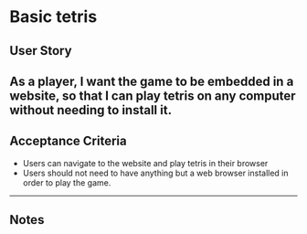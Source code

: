 # Basic tetris

## **User Story**
   As a player, I want the game to be embedded in a website, so that I can play tetris on any computer without needing to install it.
---

## **Acceptance Criteria**
- Users can navigate to the website and play tetris in their browser
- Users should not need to have anything but a web browser installed in order to play the game.


---

## **Notes**
